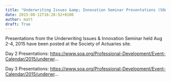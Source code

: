 ```yaml
---
title: "Underwriting Issues &amp; Innovation Seminar Presentations (SOA)"
date: 2015-08-12T16:28:52+0100
author: matt
draft: True
---
```

Presentations from the Underwriting Issues & Innovation Seminar held Aug 2-4, 2015 have been posted at the Society of Actuaries site.

Day 2 Presentations: https://www.soa.org/Professional-Development/Event-Calendar/2015/underwr...

Day 3 Presentations: https://www.soa.org/Professional-Development/Event-Calendar/2015/underwr...
